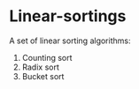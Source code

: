 # Linear-sortings
A set of linear sorting algorithms:
1) Counting sort
2) Radix sort
3) Bucket sort
